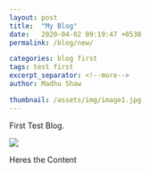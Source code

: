 ```yaml
---
layout: post
title:  "My Blog"
date:   2020-04-02 09:19:47 +0530
permalink: /blog/new/

categories: blog first
tags: test first
excerpt_separator: <!--more-->
author: Madhu Shaw

thumbnail: /assets/img/image1.jpg
---
```

First Test Blog.
<!--more-->

<img src="/assets/img/image1.jpg" />

Heres the Content